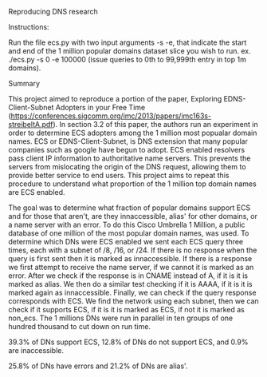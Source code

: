 Reproducing DNS research

Instructions:

Run the file ecs.py with two input arguments -s -e, that indicate the start and end of the 1 million popular domains dataset slice you wish to run. ex. ./ecs.py -s 0 -e 100000 (issue queries to 0th to 99,999th entry in top 1m domains).

Summary

This project aimed to reproduce a portion of the paper, Exploring EDNS-Client-Subnet Adopters in your Free Time (https://conferences.sigcomm.org/imc/2013/papers/imc163s-streibeltA.pdf). In section 3.2 of this paper, the authors run an experiment in order to determine ECS adopters among the 1 million most popualar domain names. ECS or EDNS-Client-Subnet, is DNS extension that many popular companies such as google have begun to adopt. ECS enabled resolvers pass client IP information to authoritative name servers. This prevents the servers from mislocating the origin of the DNS request, allowing them to provide better service to end users. This project aims to repeat this procedure to understand what proportion of the 1 million top domain names are ECS enabled.

The goal was to determine what fraction of popular domains support ECS and for those that aren't, are they innaccessible, alias' for other domains, or a name server with an error. To do this Cisco Umbrella 1 Million, a public database of one million of the most popular domain names, was used. To determine which DNs were ECS enabled we sent each ECS query three times, each with a subnet of /8, /16, or /24. If there is no response when the query is first sent then it is marked as innaccessible. If there is a response we first attempt to receive the name server, if we cannot it is marked as an error. After we check if the response is in CNAME instead of A, if it is it is marked as alias. We then do a similar test checking if it is AAAA, if it is it is marked again as innaccessible. Finally, we can check if the query response corresponds with ECS. We find the network using each subnet, then we can check if it supports ECS, if it is it is marked as ECS, if not it is marked as non_ecs. The 1 millions DNs were run in parallel in ten groups of one hundred thousand to cut down on run time.

39.3% of DNs support ECS, 12.8% of DNs do not support ECS, and 0.9% are inaccessible. 

25.8% of DNs have errors and 21.2% of DNs are alias'.

